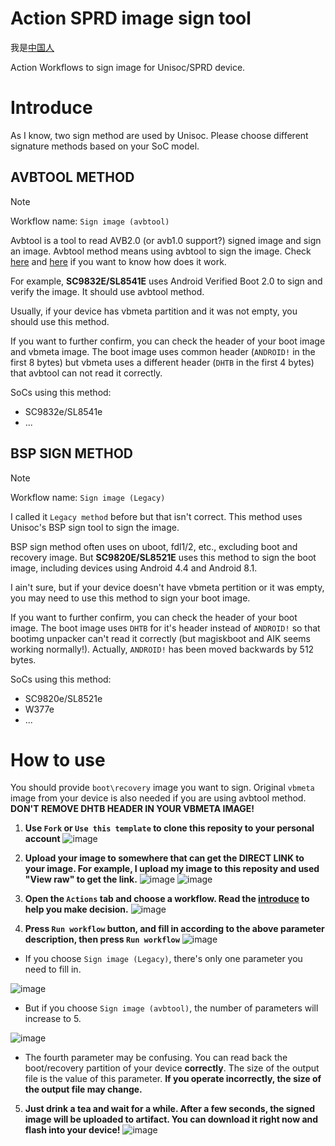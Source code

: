 # Action SPRD image sign tool

我是[中国人](README-ZH.md)

Action Workflows to sign image for Unisoc/SPRD device.

# Introduce

As I know, two sign method are used by Unisoc. Please choose different signature methods based on your SoC model.

## AVBTOOL METHOD

> [!NOTE]  
> Workflow name: `Sign image (avbtool)`

Avbtool is a tool to read AVB2.0 (or avb1.0 support?) signed image and sign an image. Avbtool method means using avbtool to sign the image. Check [here](https://www.hovatek.com/forum/thread-32664.html) and [here](https://www.hovatek.com/forum/thread-32674.html) if you want to know how does it work.

For example, **SC9832E/SL8541E** uses Android Verified Boot 2.0 to sign and verify the image. It should use avbtool method.

Usually, if your device has vbmeta partition and it was not empty, you should use this method.

If you want to further confirm, you can check the header of your boot image and vbmeta image. The boot image uses common header (`ANDROID!` in the first 8 bytes) but vbmeta uses a different header (`DHTB` in the first 4 bytes) that avbtool can not read it correctly. 

SoCs using this method:
- SC9832e/SL8541e
- ...

## BSP SIGN METHOD

> [!NOTE]  
> Workflow name: `Sign image (Legacy)`

I called it `Legacy method` before but that isn't correct. This method uses Unisoc's BSP sign tool to sign the image. 

BSP sign method often uses on uboot, fdl1/2, etc., excluding boot and recovery image. But **SC9820E/SL8521E** uses this method to sign the boot image, including devices using Android 4.4 and Android 8.1. 

I ain't sure, but if your device doesn't have vbmeta pertition or it was empty, you may need to use this method to sign your boot image.

If you want to further confirm, you can check the header of your boot image. The boot image uses `DHTB` for it's header instead of `ANDROID!` so that bootimg unpacker can't read it correctly (but magiskboot and AIK seems working normally!). Actually, `ANDROID!` has been moved backwards by 512 bytes.

SoCs using this method:
- SC9820e/SL8521e
- W377e
- ...

# How to use

You should provide `boot\recovery` image you want to sign. Original `vbmeta` image from your device is also needed if you are using avbtool method. **DON'T REMOVE DHTB HEADER IN YOUR VBMETA IMAGE!**

1. **Use `Fork` or `Use this template` to clone this reposity to your personal account**
![image](.res/1.png)

2. **Upload your image to somewhere that can get the DIRECT LINK to your image. For example, I upload my image to this reposity and used "View raw" to get the link.**
![image](.res/2.png)
![image](.res/3.png)

3. **Open the `Actions` tab and choose a workflow. Read the [introduce](#introduce) to help you make decision.**
![image](.res/4.png)

4. **Press `Run workflow` button, and fill in according to the above parameter description, then press `Run workflow`**
![image](.res/5.png)

- If you choose `Sign image (Legacy)`, there's only one parameter you need to fill in.

![image](.res/6.png)

- But if you choose `Sign image (avbtool)`, the number of parameters will increase to 5.

![image](.res/7.png)

- The fourth parameter may be confusing. You can read back the boot/recovery partition of your device **correctly**. The size of the output file is the value of this parameter. **If you operate incorrectly, the size of the output file may change.**

5. **Just drink a tea and wait for a while. After a few seconds, the signed image will be uploaded to artifact. You can download it right now and flash into your device!**
![image](.res/8.png)
